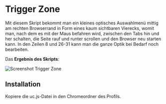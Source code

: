 # Trigger Zone

Mit diesem Skript bekommt man ein kleines optisches Auswahlmenü mittig am rechten Browserrand in Form eines kaum sichtbaren 
Vierecks, womit man, nach dem es mit der Maus befahren wird, zwischen den Tabs hin und her schalten, die Seite rauf und runter 
scrollen und den Browser neu starten kann. In den Zeilen 8 und 26-31 kann man die ganze Optik bei Bedarf noch bearbeiten.

Das **Ergebnis des Skripts**:

![Screenshot Trigger Zone](https://github.com/ardiman/userChrome.js/raw/master/triggerzone/scr_triggerzone.png)

## Installation
Kopiere die uc.js-Datei in den Chromeordner des Profils.